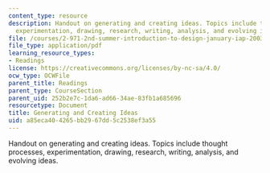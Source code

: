 ```yaml
---
content_type: resource
description: Handout on generating and creating ideas. Topics include thought processes,
  experimentation, drawing, research, writing, analysis, and evolving ideas.
file: /courses/2-971-2nd-summer-introduction-to-design-january-iap-2003/a85eca404265bb2967dd5c2538ef3a55_creation_ideas.pdf
file_type: application/pdf
learning_resource_types:
- Readings
license: https://creativecommons.org/licenses/by-nc-sa/4.0/
ocw_type: OCWFile
parent_title: Readings
parent_type: CourseSection
parent_uid: 252b2e7c-1da6-ad66-34ae-83fb1a685696
resourcetype: Document
title: Generating and Creating Ideas
uid: a85eca40-4265-bb29-67dd-5c2538ef3a55
---
```

Handout on generating and creating ideas. Topics include thought processes, experimentation, drawing, research, writing, analysis, and evolving ideas.